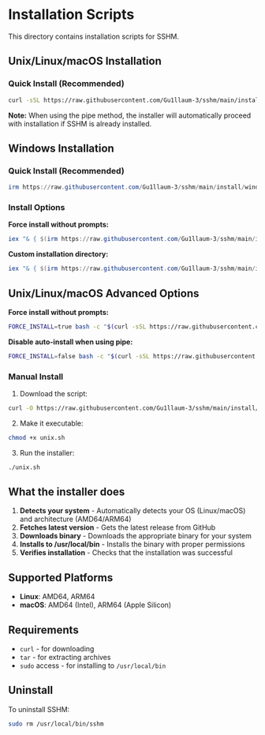 # Installation Scripts

This directory contains installation scripts for SSHM.

## Unix/Linux/macOS Installation

### Quick Install (Recommended)

```bash
curl -sSL https://raw.githubusercontent.com/Gu1llaum-3/sshm/main/install/unix.sh | bash
```

**Note:** When using the pipe method, the installer will automatically proceed with installation if SSHM is already installed.

## Windows Installation

### Quick Install (Recommended)

```powershell
irm https://raw.githubusercontent.com/Gu1llaum-3/sshm/main/install/windows.ps1 | iex
```

### Install Options

**Force install without prompts:**
```powershell
iex "& { $(irm https://raw.githubusercontent.com/Gu1llaum-3/sshm/main/install/windows.ps1) } -Force"
```

**Custom installation directory:**
```powershell
iex "& { $(irm https://raw.githubusercontent.com/Gu1llaum-3/sshm/main/install/windows.ps1) } -InstallDir 'C:\tools'"
```

## Unix/Linux/macOS Advanced Options

**Force install without prompts:**
```bash
FORCE_INSTALL=true bash -c "$(curl -sSL https://raw.githubusercontent.com/Gu1llaum-3/sshm/main/install/unix.sh)"
```

**Disable auto-install when using pipe:**
```bash
FORCE_INSTALL=false bash -c "$(curl -sSL https://raw.githubusercontent.com/Gu1llaum-3/sshm/main/install/unix.sh)"
```

### Manual Install

1. Download the script:
```bash
curl -O https://raw.githubusercontent.com/Gu1llaum-3/sshm/main/install/unix.sh
```

2. Make it executable:
```bash
chmod +x unix.sh
```

3. Run the installer:
```bash
./unix.sh
```

## What the installer does

1. **Detects your system** - Automatically detects your OS (Linux/macOS) and architecture (AMD64/ARM64)
2. **Fetches latest version** - Gets the latest release from GitHub
3. **Downloads binary** - Downloads the appropriate binary for your system
4. **Installs to /usr/local/bin** - Installs the binary with proper permissions
5. **Verifies installation** - Checks that the installation was successful

## Supported Platforms

- **Linux**: AMD64, ARM64
- **macOS**: AMD64 (Intel), ARM64 (Apple Silicon)

## Requirements

- `curl` - for downloading
- `tar` - for extracting archives
- `sudo` access - for installing to `/usr/local/bin`

## Uninstall

To uninstall SSHM:

```bash
sudo rm /usr/local/bin/sshm
```

